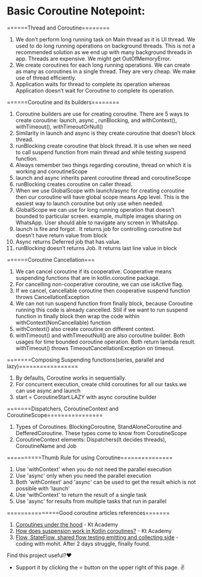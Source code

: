 # Basic Coroutine Notepoint:


======Thread and Coroutine========

1. We don’t perform long running task on Main thread as it is UI thread. We used to do long running operations on background threads. This is not a recommended solution as we end up with many background threads in app. Threads are expensive. We might get OutOfMemoryError.
2. We create coroutines for each long running operations. We can create as many as coroutines in a single thread. They are very cheap. We make use of thread efficiently.
3. Application waits for thread to complete its operation whereas Application doesn’t wait for Coroutine to complete its operation.


======Coroutine and its builders========

1. Coroutine builders are use for creating coroutine. There are 5 ways to create coroutine: launch, async , runBlocking, and withContext(), withTimeout(), withTimeoutOrNull()
2. Similarity in launch and async is they create coroutine that doesn’t block thread.
3. runBlocking create coroutine that block thread. It is use when we need to call suspend function from main thread and  while testing suspend function.
4. Always remember two things regarding coroutine, thread on which it is working and coroutineScope
5. launch and async inherits parent coroutine thread and coroutineScope
6. runBlocking creates coroutine on caller thread.
7. When we use GlobalScope with launch/async for creating coroutine then our coroutine will have global scope means App level. This is the easiest way to launch coroutine but only use when needed.
8. GlobalScope we can use for long running operation that doesn’t bounded to particular screen. example, multiple images sharing on WhatsApp. User should able to navigate any screen in WhatsApp.
9. launch is fire and forgot . It returns job for controlling coroutine but doesn’t have return value from block
10. Async returns Deferred job that has value. 
11.  runBlocking doesn’t returns Job. It returns last line value in block


======Coroutine Cancellation===

1. We can cancel coroutine if its cooperative. Cooperative means suspending functions that are in kotlin.coroutine package.
2. For cancelling non-cooperative coroutine, we can use isActive flag.
3. If we cancel, cancellable coroutine then cooperative suspend function throws CancellationException
4. We can not run suspend function from finally block, because Coroutine running this code is already cancelled. Still if we want to run suspend function in finally block then wrap the code within withContext(NonCancellable) function
5. withContext() also create coroutine on different context.
6. withTimeout() and withTimeoutNull() are also coroutine builder. Both usages for time bounded coroutine operation. Both return lambda result. withTimeout() throws TimeoutCancellationException on timeout.


=======Composing Suspending functions(series, parallel and lazy)=================

1. By defaults, Coroutine works in sequentially.
2. For concurrent execution, create child coroutines for all our tasks.we can use async and launch
3. start = CoroutineStart.LAZY with async coroutine builder


=======Dispatchers, CoroutineContext and CoroutineScope================

1. Types of Coroutines: BlockingCoroutine, StandAloneCoroutine and DefferedCoroutine. These types come to know from CoroutineScope
2. CoroutineContext elements: Dispatchers(It decides threads), CoroutineName and Job

==========Thumb Rule for using Coroutine===============
1. Use 'withContext' when you do not need the parallel execution
2. Use 'async' only when you need the parallel execution
3. Both 'withContext' and 'async' can be used to get the result which is not possible with 'launch' 
4. Use 'withContext' to return the result of a single task
5. Use 'async' for results from multiple tasks that run in parallel

===============Good coroutine articles references=======
1) [Coroutines under the hood](https://kt.academy/article/cc-under-the-hood) - Kt Academy
2) [How does suspension work in Kotlin coroutines?](https://kt.academy/article/cc-suspension) - Kt Academy
3) [Flow, StateFlow, shared flow testing emitting and collecting side](https://codingwithmohit.com/coroutines/learning-shared-and-state-flows-with-tests/) - coding with mohit. After 2 days struggle, finally found.

Find this project useful?:heart:
- Support it by clicking the ⭐ button on the upper right of this page. :v:

